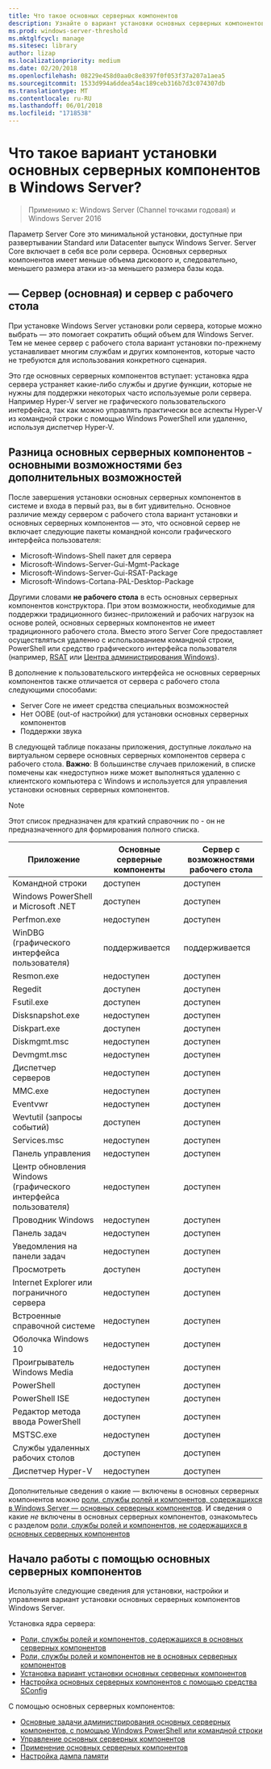 ```yaml
---
title: Что такое основных серверных компонентов
description: Узнайте о вариант установки основных серверных компонентов в Windows Server
ms.prod: windows-server-threshold
ms.mktglfcycl: manage
ms.sitesec: library
author: lizap
ms.localizationpriority: medium
ms.date: 02/20/2018
ms.openlocfilehash: 08229e458d0aa0c8e8397f0f053f37a207a1aea5
ms.sourcegitcommit: 1533d994a6ddea54ac189ceb316b7d3c074307db
ms.translationtype: MT
ms.contentlocale: ru-RU
ms.lasthandoff: 06/01/2018
ms.locfileid: "1718538"
---
```

# <a name="what-is-the-server-core-installation-option-in-windows-server"></a>Что такое вариант установки основных серверных компонентов в Windows Server?

> Применимо к: Windows Server (Channel точками годовая) и Windows Server 2016

Параметр Server Core это минимальной установки, доступные при развертывании Standard или Datacenter выпуск Windows Server. Server Core включает в себя все роли сервера. Основных серверных компонентов имеет меньше объема дискового и, следовательно, меньшего размера атаки из-за меньшего размера базы кода. 

## <a name="server-core-vs-server-with-desktop-experience"></a>— Сервер (основная) и сервер с рабочего стола 
При установке Windows Server установки роли сервера, которые можно выбрать — это помогает сократить общий объем для Windows Server. Тем не менее сервер с рабочего стола вариант установки по-прежнему устанавливает многим службам и других компонентов, которые часто не требуются для использования конкретного сценария. 

Это где основных серверных компонентов вступает: установка ядра сервера устраняет какие-либо службы и другие функции, которые не нужны для поддержки некоторых часто используемые роли сервера. Например Hyper-V server не графического пользовательского интерфейса, так как можно управлять практически все аспекты Hyper-V из командной строки с помощью Windows PowerShell или удаленно, используя диспетчер Hyper-V. 

## <a name="the-server-core-difference---core-capabilities-without-the-frills"></a>Разница основных серверных компонентов - основными возможностями без дополнительных возможностей
После завершения установки основных серверных компонентов в системе и входа в первый раз, вы в бит удивительно. Основное различие между сервером с рабочего стола вариант установки и основных серверных компонентов — это, что основной сервер не включает следующие пакеты командной консоли графического интерфейса пользователя:

- Microsoft-Windows-Shell пакет для сервера
- Microsoft-Windows-Server-Gui-Mgmt-Package
- Microsoft-Windows-Server-Gui-RSAT-Package
- Microsoft-Windows-Cortana-PAL-Desktop-Package

Другими словами **не рабочего стола** в есть основных серверных компонентов конструктора. При этом возможности, необходимые для поддержки традиционного бизнес-приложений и рабочих нагрузок на основе ролей, основных серверных компонентов не имеет традиционного рабочего стола. Вместо этого Server Core предоставляет осуществляться удаленно с использованием командной строки, PowerShell или средство графического интерфейса пользователя (например, [RSAT](../../remote/remote-server-administration-tools.md) или [Центра администрирования Windows](../../manage/windows-admin-center/overview.md)).

В дополнение к пользовательского интерфейса не основных серверных компонентов также отличается от сервера с рабочего стола следующими способами:

- Server Core не имеет средства специальных возможностей
- Нет OOBE (out-of настройки) для установки основных серверных компонентов
- Поддержки звука

В следующей таблице показаны приложения, доступные *локально* на виртуальном сервере основных серверных компонентов сервера с рабочего стола. **Важно**: В большинстве случаев приложений, в списке помечены как «недоступно» ниже может выполняться удаленно с клиентского компьютера с Windows и используется для управления установки основных серверных компонентов.

> [!NOTE]
> Этот список предназначен для краткий справочник по - он не предназначенного для формирования полного списка.


| Приложение                     | Основные серверные компоненты     | Сервер с возможностями рабочего стола |
|------------------------------------|-----------------|--------------------------------|
| Командной строки                     | доступен       | доступен                      |
| Windows PowerShell и Microsoft .NET | доступен       | доступен                      |
| Perfmon.exe                        | недоступен  | доступен                      |
| WinDBG (графического интерфейса пользователя)                         | поддерживается       | поддерживается                      |
| Resmon.exe                         | недоступен   | доступен                      |
| Regedit                            | доступен       | доступен                      |
| Fsutil.exe                         | доступен       | доступен                      |
| Disksnapshot.exe                   | недоступен   | доступен                      |
| Diskpart.exe                       | доступен       | доступен                      |
| Diskmgmt.msc                       | недоступен   | доступен                      |
| Devmgmt.msc                        | недоступен   | доступен                      |
| Диспетчер серверов                     | недоступен  | доступен                      |
| MMC.exe                            | недоступен   | доступен                      |
| Eventvwr                           | недоступен  | доступен                      |
| Wevtutil (запросы событий)           | доступен       | доступен                      |
| Services.msc                       | недоступен   | доступен                      |
| Панель управления                      | недоступен   | доступен                      |
| Центр обновления Windows (графического интерфейса пользователя)                 | недоступен | доступен                      |
| Проводник Windows                   | недоступен   | доступен                      |
| Панель задач                            | недоступен   | доступен                      |
| Уведомления на панели задач              | недоступен   | доступен                      |
| Просмотреть                            | доступен       | доступен                      |
| Internet Explorer или пограничного сервера          | недоступен   | доступен                      |
| Встроенные справочной системе               | недоступен   | доступен                      |
| Оболочка Windows 10                   | недоступен   | доступен                      |
| Проигрыватель Windows Media               | недоступен   | доступен                      |
| PowerShell                         | доступен       | доступен                      |
| PowerShell ISE                     | недоступен   | доступен                      |
| Редактор метода ввода PowerShell                     | доступен       | доступен                      |
| MSTSC.exe                          | недоступен   | доступен                      |
| Службы удаленных рабочих столов            | доступен       | доступен                      |
| Диспетчер Hyper-V                    | недоступен  | доступен                      |


Дополнительные сведения о какие *—* включены в основных серверных компонентов можно [роли, службы ролей и компонентов, содержащихся в Windows Server — основных серверных компонентов](server-core-roles-and-services.md). И сведения о какие *не* включены в основных серверных компонентов, ознакомьтесь с разделом [роли, службы ролей и компонентов, не содержащихся в основных серверных компонентов](server-core-removed-roles.md)

## <a name="get-started-using-server-core"></a>Начало работы с помощью основных серверных компонентов
Используйте следующие сведения для установки, настройки и управления вариант установки основных серверных компонентов Windows Server.

Установка ядра сервера: 
- [Роли, службы ролей и компонентов, содержащихся в основных серверных компонентов](server-core-roles-and-services.md)
- [Роли, службы ролей и компонентов не в основных серверных компонентов](server-core-removed-roles.md)
- [Установка вариант установки основных серверных компонентов](../../get-started/getting-started-with-server-core.md)
- [Настройка основных серверных компонентов с помощью средства SConfig](../../get-started/sconfig-on-ws2016.md)

С помощью основных серверных компонентов:
- [Основные задачи администрирования основных серверных компонентов, с помощью Windows PowerShell или командной строки](server-core-administer.md)
- [Управление основных серверных компонентов](server-core-manage.md)
- [Применение основных серверных компонентов](server-core-servicing.md)
- [Настройка дампа памяти](server-core-memory-dump.md)